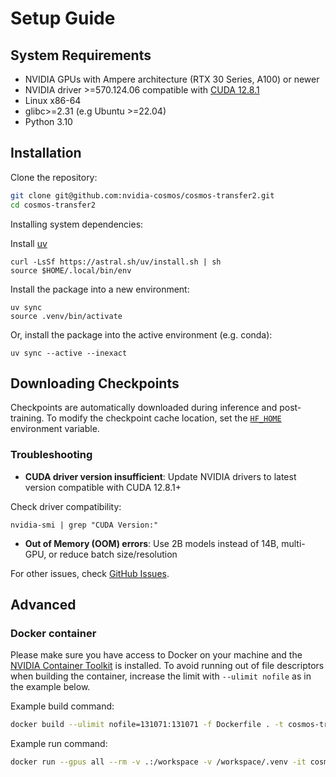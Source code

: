 # Setup Guide

## System Requirements

* NVIDIA GPUs with Ampere architecture (RTX 30 Series, A100) or newer
* NVIDIA driver >=570.124.06 compatible with [CUDA 12.8.1](https://docs.nvidia.com/cuda/archive/12.8.1/cuda-toolkit-release-notes/index.html#cuda-toolkit-major-component-versions)
* Linux x86-64
* glibc>=2.31 (e.g Ubuntu >=22.04)
* Python 3.10

## Installation

Clone the repository:

```bash
git clone git@github.com:nvidia-cosmos/cosmos-transfer2.git
cd cosmos-transfer2
```

Installing system dependencies:

Install [uv](https://docs.astral.sh/uv/getting-started/installation/)

```shell
curl -LsSf https://astral.sh/uv/install.sh | sh
source $HOME/.local/bin/env
```

Install the package into a new environment:

```shell
uv sync
source .venv/bin/activate
```

Or, install the package into the active environment (e.g. conda):

```shell
uv sync --active --inexact
```

## Downloading Checkpoints

Checkpoints are automatically downloaded during inference and post-training. To modify the checkpoint cache location, set the [`HF_HOME`](https://huggingface.co/docs/huggingface_hub/en/package_reference/environment_variables#hfhome) environment variable.

### Troubleshooting

* **CUDA driver version insufficient**: Update NVIDIA drivers to latest version compatible with CUDA 12.8.1+

Check driver compatibility:

```shell
nvidia-smi | grep "CUDA Version:"
```

* **Out of Memory (OOM) errors**: Use 2B models instead of 14B, multi-GPU, or reduce batch size/resolution

For other issues, check [GitHub Issues](https://github.com/nvidia-cosmos/cosmos-transfer2.5/issues).

## Advanced

### Docker container

Please make sure you have access to Docker on your machine and the [NVIDIA Container Toolkit](https://docs.nvidia.com/datacenter/cloud-native/container-toolkit/install-guide.html) is installed. To avoid running out of file descriptors when building the container, increase the limit with `--ulimit nofile` as in the example below. 

Example build command:

```bash
docker build --ulimit nofile=131071:131071 -f Dockerfile . -t cosmos-transfer-2.5
```

Example run command:

```bash
docker run --gpus all --rm -v .:/workspace -v /workspace/.venv -it cosmos-transfer-2.5
```
